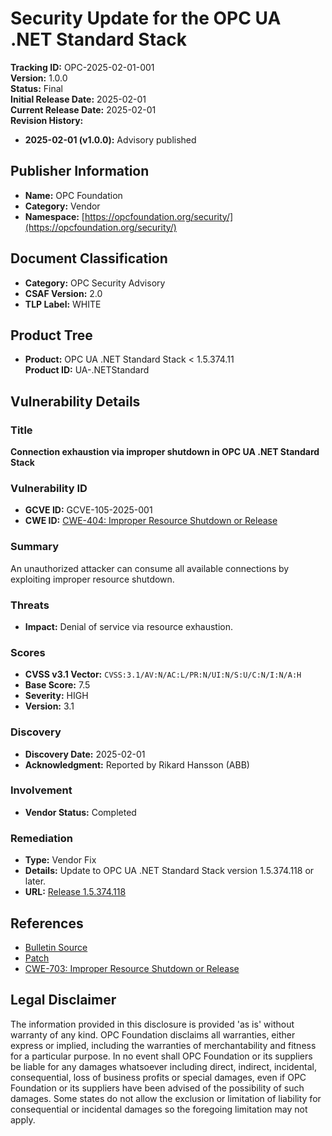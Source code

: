 
# Security Update for the OPC UA .NET Standard Stack

**Tracking ID:** OPC-2025-02-01-001  
**Version:** 1.0.0  
**Status:** Final  
**Initial Release Date:** 2025-02-01  
**Current Release Date:** 2025-02-01  
**Revision History:**
- **2025-02-01 (v1.0.0):** Advisory published

## Publisher Information

- **Name:** OPC Foundation  
- **Category:** Vendor  
- **Namespace:** [https://opcfoundation.org/security/](https://opcfoundation.org/security/)

## Document Classification

- **Category:** OPC Security Advisory  
- **CSAF Version:** 2.0  
- **TLP Label:** WHITE

## Product Tree

- **Product:** OPC UA .NET Standard Stack < 1.5.374.11  
  **Product ID:** UA-.NETStandard

## Vulnerability Details

### Title

**Connection exhaustion via improper shutdown in OPC UA .NET Standard Stack**

### Vulnerability ID

- **GCVE ID:** GCVE-105-2025-001  
- **CWE ID:** [CWE-404: Improper Resource Shutdown or Release](https://cwe.mitre.org/data/definitions/703.html)

### Summary

An unauthorized attacker can consume all available connections by exploiting improper resource shutdown.

### Threats

- **Impact:** Denial of service via resource exhaustion.

### Scores

- **CVSS v3.1 Vector:** `CVSS:3.1/AV:N/AC:L/PR:N/UI:N/S:U/C:N/I:N/A:H`  
- **Base Score:** 7.5  
- **Severity:** HIGH  
- **Version:** 3.1

### Discovery

- **Discovery Date:** 2025-02-01  
- **Acknowledgment:** Reported by Rikard Hansson (ABB)

### Involvement

- **Vendor Status:** Completed

### Remediation

- **Type:** Vendor Fix  
- **Details:** Update to OPC UA .NET Standard Stack version 1.5.374.118 or later.  
- **URL:** [Release 1.5.374.118](https://github.com/OPCFoundation/UA-.NETStandard/releases/tag/1.5.374.118)

## References

- [Bulletin Source](https://github.com/OPCFoundation/SecurityAdvisories/tree/master/2025/001)
- [Patch](https://github.com/OPCFoundation/UA-.NETStandard/releases/tag/1.5.374.118)
- [CWE-703: Improper Resource Shutdown or Release](https://cwe.mitre.org/data/definitions/703.html)

## Legal Disclaimer

The information provided in this disclosure is provided 'as is' without warranty of any kind. OPC Foundation disclaims all warranties, either express or implied, including the warranties of merchantability and fitness for a particular purpose. In no event shall OPC Foundation or its suppliers be liable for any damages whatsoever including direct, indirect, incidental, consequential, loss of business profits or special damages, even if OPC Foundation or its suppliers have been advised of the possibility of such damages. Some states do not allow the exclusion or limitation of liability for consequential or incidental damages so the foregoing limitation may not apply.
